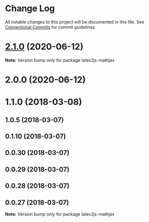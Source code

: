 # Change Log

All notable changes to this project will be documented in this file.
See [Conventional Commits](https://conventionalcommits.org) for commit guidelines.

# [2.1.0](https://github.com/pyramation/latex2js/compare/latex2js-mathjax@2.0.0...latex2js-mathjax@2.1.0) (2020-06-12)

**Note:** Version bump only for package latex2js-mathjax





# 2.0.0 (2020-06-12)



# 1.1.0 (2018-03-08)



## 1.0.5 (2018-03-07)



## 0.1.10 (2018-03-07)



## 0.0.30 (2018-03-07)



## 0.0.29 (2018-03-07)



## 0.0.28 (2018-03-07)



## 0.0.27 (2018-03-07)

**Note:** Version bump only for package latex2js-mathjax
